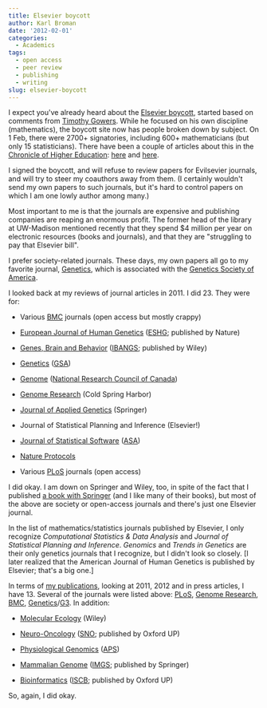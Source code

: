 ```yaml
---
title: Elsevier boycott
author: Karl Broman
date: '2012-02-01'
categories:
  - Academics
tags:
  - open access
  - peer review
  - publishing
  - writing
slug: elsevier-boycott
---
```


I expect you've already heard about the [Elsevier boycott](http://thecostofknowledge.com), started based on comments from [Timothy Gowers](http://gowers.wordpress.com/2012/01/21/elsevier-my-part-in-its-downfall/).  While he focused on his own discipline (mathematics), the boycott site now has people broken down by subject.  On 1 Feb, there were 2700+ signatories, including 600+ mathematicians (but only 15 statisticians).  There have been a couple of articles about this in the [Chronicle of Higher Education](https://chronicle.com/): [here](https://chronicle.com/blogs/wiredcampus/elsevier-publishing-boycott-gathers-steam-among-academics/35216) and [here](https://chronicle.com/article/As-Journal-Boycott-Grows/130600/?sid=wc).

I signed the boycott, and will refuse to review papers for Evilsevier journals, and will try to steer my coauthors away from them.  (I certainly wouldn't send my own papers to such journals, but it's hard to control papers on which I am one lowly author among many.)

Most important to me is that the journals are expensive and publishing companies are reaping an enormous profit.  The former head of the library at UW-Madison mentioned recently that they spend $4 million per year on electronic resources (books and journals), and that they are "struggling to pay that Elsevier bill".

I prefer society-related journals.  These days, my own papers all go to my favorite journal, [Genetics](https://academic.oup.com/genetics), which is associated with the [Genetics Society of America](http://www.genetics-gsa.org/).

I looked back at my reviews of journal articles in 2011.  I did 23.  They were for:

  * Various [BMC](https://www.biomedcentral.com) journals (open access but mostly crappy)

  * [European Journal of Human Genetics](https://www.nature.com/ejhg/index.html) ([ESHG](https://www.eshg.org/); published by Nature)

  * [Genes, Brain and Behavior](https://www.wiley.com/bw/journal.asp?ref=1601-1848) ([IBANGS](https://www.ibangs.org/); published by Wiley)

  * [Genetics](https://academic.oup.com/genetics) ([GSA](http://www.genetics-gsa.org))

  * [Genome](https://www.nrcresearchpress.com/journal/gen) ([National Research Council of Canada](https://www.nrcresearchpress.com))

  * [Genome Research](https://genome.cshlp.org/) (Cold Spring Harbor)

  * [Journal of Applied Genetics](http://jag.igr.poznan.pl/) (Springer)

  * Journal of Statistical Planning and Inference (Elsevier!)

  * [Journal of Statistical Software](https://www.jstatsoft.org/) ([ASA](https://www.amstat.org))

  * [Nature Protocols](https://www.nature.com/nprot/index.html)

  * Various [PLoS](https://www.plos.org/) journals (open access)

I did okay.  I am down on Springer and Wiley, too, in spite of the fact that I published [a book with Springer](https://rqtl.org/book) (and I like many of their books), but most of the above are society or open-access journals and there's just one Elsevier journal.

In the list of mathematics/statistics journals published by Elsevier, I only recognize _Computational Statistics & Data Analysis_ and _Journal of Statistical Planning and Inference_.  _Genomics_ and _Trends in Genetics_ are their only genetics journals that I recognize, but I didn't look so closely.  [I later realized that the American Journal of Human Genetics is published by Elsevier; that's a big one.]

In terms of [my publications](https://kbroman.org/pubs.html), looking at 2011, 2012 and in press articles, I have 13.  Several of the journals were listed above: [PLoS](https://www.plos.org), [Genome Research](https://genome.cshlp.org/), [BMC](https://www.biomedcentral.com), [Genetics](https://academic.oup.com/genetics)/[G3](https://academic.oup.com/g3journal).  In addition:

  * [Molecular Ecology](https://www.wiley.com/bw/journal.asp?ref=0962-1083) (Wiley)

  * [Neuro-Oncology](https://neuro-oncology.oxfordjournals.org/) ([SNO](https://www.soc-neuro-onc.org/); published by Oxford UP)

  * [Physiological Genomics](http://physiolgenomics.physiology.org/) ([APS](https://www.the-aps.org/))

  * [Mammalian Genome](https://www.springer.com/life+sciences/cell+biology/journal/335) ([IMGS](http://imgs.org); published by Springer)

  * [Bioinformatics](https://bioinformatics.oxfordjournals.org/) ([ISCB](https://www.iscb.org/); published by Oxford UP)

So, again, I did okay.
